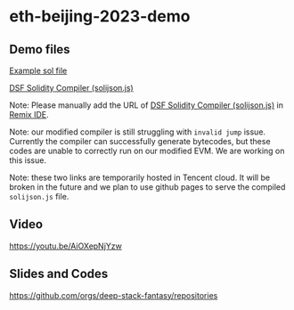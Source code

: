 # eth-beijing-2023-demo

## Demo files

[Example sol file](https://124.220.19.52/test100.sol)

[DSF Solidity Compiler (solijson.js)](https://124.220.19.52/soljson.js)

Note: Please manually add the URL of [DSF Solidity Compiler (solijson.js)](https://124.220.19.52/soljson.js) in [Remix IDE](http://remix.ethereum.org/#lang=en&optimize=false&runs=200&evmVersion=null&version=https://124.220.19.52/soljson.js).

Note: our modified compiler is still struggling with `invalid jump` issue. Currently the compiler can successfully generate bytecodes, but these codes are unable to correctly run on our modified EVM. We are working on this issue.

Note: these two links are temporarily hosted in Tencent cloud. It will be broken in the future and we plan to use github pages to serve the compiled `solijson.js` file.

## Video
https://youtu.be/AiOXepNjYzw

## Slides and Codes
https://github.com/orgs/deep-stack-fantasy/repositories

